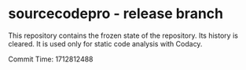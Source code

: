 # sourcecodepro - release branch

This repository contains the frozen state of the repository.
Its history is cleared. It is used only for static code
analysis with Codacy.

Commit Time: 1712812488